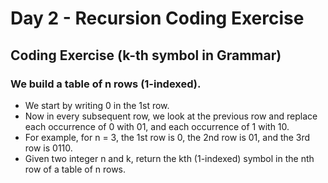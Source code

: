 # Day 2 - Recursion Coding Exercise

## Coding Exercise (k-th symbol in Grammar)

### We build a table of n rows (1-indexed).

* We start by writing 0 in the 1st row.
* Now in every subsequent row, we look at the previous row and replace each occurrence of 0 with 01, and each occurrence of 1 with 10.
* For example, for n = 3, the 1st row is 0, the 2nd row is 01, and the 3rd row is 0110.
* Given two integer n and k, return the kth (1-indexed) symbol in the nth row of a table of n rows.
